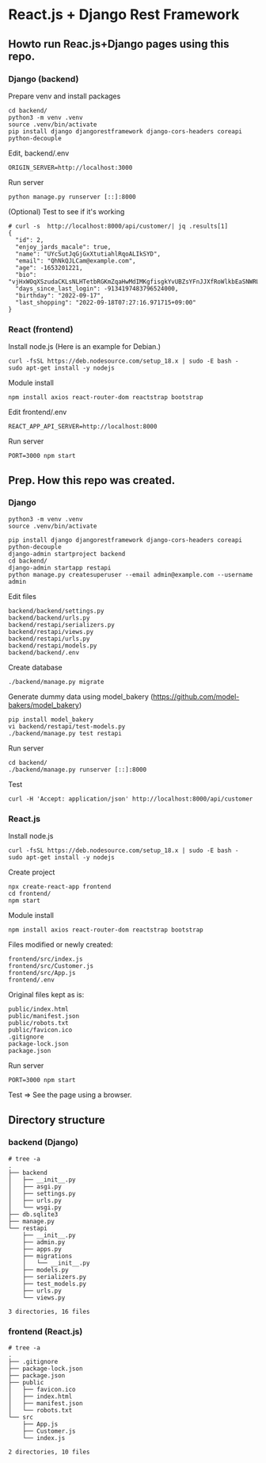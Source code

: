 # React.js + Django Rest Framework

## Howto run Reac.js+Django pages using this repo.

### Django (backend)

Prepare venv and install packages
~~~
cd backend/
python3 -m venv .venv
source .venv/bin/activate
pip install django djangorestframework django-cors-headers coreapi python-decouple
~~~

Edit, backend/.env
~~~
ORIGIN_SERVER=http://localhost:3000
~~~

Run server
~~~
python manage.py runserver [::]:8000
~~~

(Optional) Test to see if it's working
~~~
# curl -s  http://localhost:8000/api/customer/| jq .results[1]
{
  "id": 2,
  "enjoy_jards_macale": true,
  "name": "UYcSutJqGjGxXtutiahlRqoALIkSYD",
  "email": "QhNkQJLCam@example.com",
  "age": -1653201221,
  "bio": "vjHxWOqXSzudaCKLsNLHTetbRGKmZqaHwMdIMKgfisgkYvUBZsYFnJJXfRoWlkbEaSNWRUENyVXDiYaeGtxyOyUsDtpNoRvNGgzBSVWknAcfnCuTMqmvNRpwKahIQhYIlZJnHWSswjIPNiroLAbICBKCwYmwdSaMEwBrTsrrkjHLmRZMacaJcpkDoFvFNOFGeCfGjrHaKqVSxhgxattUkjlvkFjfOUZqjXGGIROPnViSwSZWGONybXdqnvPeOlhlwiktOQwytarzxcNlFCIwVfrYJqUPjdIxJKxRTsRRgNuF",
  "days_since_last_login": -9134197483796524000,
  "birthday": "2022-09-17",
  "last_shopping": "2022-09-18T07:27:16.971715+09:00"
}
~~~

### React (frontend)

Install node.js (Here is an example for Debian.)
~~~
curl -fsSL https://deb.nodesource.com/setup_18.x | sudo -E bash -
sudo apt-get install -y nodejs
~~~

Module install
~~~
npm install axios react-router-dom reactstrap bootstrap
~~~

Edit frontend/.env
~~~
REACT_APP_API_SERVER=http://localhost:8000
~~~

Run server
~~~
PORT=3000 npm start 
~~~


## Prep. How this repo was created.

### Django

~~~
python3 -m venv .venv
source .venv/bin/activate
~~~

~~~
pip install django djangorestframework django-cors-headers coreapi python-decouple
django-admin startproject backend
cd backend/
django-admin startapp restapi
python manage.py createsuperuser --email admin@example.com --username admin
~~~

Edit files
~~~
backend/backend/settings.py
backend/backend/urls.py
backend/restapi/serializers.py
backend/restapi/views.py
backend/restapi/urls.py
backend/restapi/models.py
backend/backend/.env
~~~

Create database
~~~
./backend/manage.py migrate
~~~

Generate dummy data using model\_bakery (https://github.com/model-bakers/model_bakery)
~~~
pip install model_bakery
vi backend/restapi/test-models.py
./backend/manage.py test restapi
~~~

Run server
~~~
cd backend/
./backend/manage.py runserver [::]:8000
~~~

Test
~~~
curl -H 'Accept: application/json' http://localhost:8000/api/customer
~~~

### React.js

Install node.js
~~~
curl -fsSL https://deb.nodesource.com/setup_18.x | sudo -E bash -
sudo apt-get install -y nodejs
~~~

Create project
~~~
npx create-react-app frontend
cd frontend/
npm start 
~~~

Module install
~~~
npm install axios react-router-dom reactstrap bootstrap
~~~

Files modified or newly created:
~~~
frontend/src/index.js
frontend/src/Customer.js
frontend/src/App.js
frontend/.env
~~~

Original files kept as is:
~~~
public/index.html
public/manifest.json
public/robots.txt
public/favicon.ico
.gitignore
package-lock.json
package.json
~~~

Run server
~~~
PORT=3000 npm start 
~~~

Test => See the page using a browser.


## Directory structure

### backend (Django)

~~~
# tree -a
.
├── backend
│   ├── __init__.py
│   ├── asgi.py
│   ├── settings.py
│   ├── urls.py
│   └── wsgi.py
├── db.sqlite3
├── manage.py
└── restapi
    ├── __init__.py
    ├── admin.py
    ├── apps.py
    ├── migrations
    │   └── __init__.py
    ├── models.py
    ├── serializers.py
    ├── test_models.py
    ├── urls.py
    └── views.py

3 directories, 16 files
~~~

### frontend (React.js)

~~~
# tree -a
.
├── .gitignore
├── package-lock.json
├── package.json
├── public
│   ├── favicon.ico
│   ├── index.html
│   ├── manifest.json
│   └── robots.txt
└── src
    ├── App.js
    ├── Customer.js
    └── index.js

2 directories, 10 files
~~~
